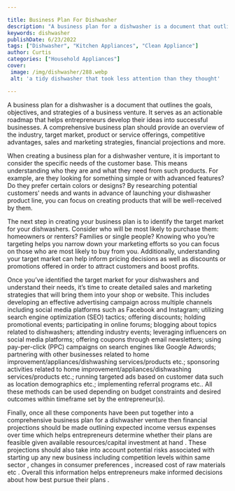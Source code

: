 ```yaml
---

title: Business Plan For Dishwasher
description: "A business plan for a dishwasher is a document that outlines the goals, objectives, and strategies of a business venture. It serve...get more detail"
keywords: dishwasher
publishDate: 6/23/2022
tags: ["Dishwasher", "Kitchen Appliances", "Clean Appliance"]
author: Curtis
categories: ["Household Appliances"]
cover: 
 image: /img/dishwasher/288.webp
 alt: 'a tidy dishwasher that took less attention than they thought'

---
```


A business plan for a dishwasher is a document that outlines the goals, objectives, and strategies of a business venture. It serves as an actionable roadmap that helps entrepreneurs develop their ideas into successful businesses. A comprehensive business plan should provide an overview of the industry, target market, product or service offerings, competitive advantages, sales and marketing strategies, financial projections and more.

When creating a business plan for a dishwasher venture, it is important to consider the specific needs of the customer base. This means understanding who they are and what they need from such products. For example, are they looking for something simple or with advanced features? Do they prefer certain colors or designs? By researching potential customers’ needs and wants in advance of launching your dishwasher product line, you can focus on creating products that will be well-received by them.

The next step in creating your business plan is to identify the target market for your dishwashers. Consider who will be most likely to purchase them: homeowners or renters? Families or single people? Knowing who you’re targeting helps you narrow down your marketing efforts so you can focus on those who are most likely to buy from you. Additionally, understanding your target market can help inform pricing decisions as well as discounts or promotions offered in order to attract customers and boost profits.

Once you’ve identified the target market for your dishwashers and understand their needs, it’s time to create detailed sales and marketing strategies that will bring them into your shop or website. This includes developing an effective advertising campaign across multiple channels including social media platforms such as Facebook and Instagram; utilizing search engine optimization (SEO) tactics; offering discounts; holding promotional events; participating in online forums; blogging about topics related to dishwashers; attending industry events; leveraging influencers on social media platforms; offering coupons through email newsletters; using pay-per-click (PPC) campaigns on search engines like Google Adwords; partnering with other businesses related to home improvement/appliances/dishwashing services/products etc.; sponsoring activities related to home improvement/appliances/dishwashing services/products etc.; running targeted ads based on customer data such as location demographics etc.; implementing referral programs etc.. All these methods can be used depending on budget constraints and desired outcomes within timeframe set by the entrepreneur(s). 

Finally, once all these components have been put together into a comprehensive business plan for a dishwasher venture then financial projections should be made outlining expected income versus expenses over time which helps entrepreneurs determine whether their plans are feasible given available resources/capital investment at hand . These projections should also take into account potential risks associated with starting up any new business including competition levels within same sector , changes in consumer preferences , increased cost of raw materials etc . Overall this information helps entrepreneurs make informed decisions about how best pursue their plans .
